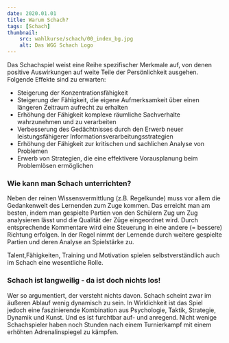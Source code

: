 ```yaml
---
date: 2020.01.01
title: Warum Schach?
tags: [Schach]
thumbnail: 
    src: wahlkurse/schach/00_index_bg.jpg
    alt: Das WGG Schach Logo
---
```


Das Schachspiel weist eine Reihe spezifischer Merkmale auf, 
von denen positive Auswirkungen auf weite Teile der Persönlichkeit ausgehen. 
Folgende Effekte sind zu erwarten:

<ul>
    <li>Steigerung der Konzentrationsfähigkeit</li>
    <li>Steigerung der Fähigkeit, die eigene Aufmerksamkeit über einen längeren Zeitraum aufrecht zu erhalten</li>
    <li>Erhöhung der Fähigkeit komplexe räumliche Sachverhalte wahrzunehmen und zu verarbeiten</li>
    <li>Verbesserung des Gedächtnisses durch den Erwerb neuer leistungsfähigerer Informationsverarbeitungsstrategien</li>
    <li>Erhöhung der Fähigkeit zur kritischen und sachlichen Analyse von Problemen</li>
    <li>Erwerb von Strategien, die eine effektivere Vorausplanung beim Problemlösen ermöglichen</li>
</ul>

<h3>Wie kann man Schach unterrichten? </h3>

Neben der reinen Wissensvermittlung (z.B. Regelkunde) muss vor allem die 
Gedankenwelt des Lernenden zum Zuge kommen. Das erreicht man am
besten, indem man gespielte Partien von den Schülern Zug um Zug
analysieren lässt und die Qualität der Züge
eingeordnet wird. Durch entsprechende Kommentare wird eine Steuerung
in eine andere (= bessere) Richtung erfolgen. In der Regel nimmt der
Lernende durch weitere gespielte Partien und deren Analyse an
Spielstärke zu.

Talent,Fähigkeiten, Training und Motivation spielen selbstverständlich
auch im Schach eine wesentliche Rolle.

<h3>Schach ist langweilig - da ist doch nichts los!</h3>

Wer so argumentiert, der versteht nichts davon. Schach scheint zwar im
äußeren Ablauf wenig dynamisch zu sein. In Wirklichkeit
ist das Spiel jedoch eine faszinierende Kombination aus Psychologie,
Taktik, Strategie, Dynamik und Kunst. Und es ist furchtbar auf- und
anregend. Nicht wenige Schachspieler haben noch Stunden nach einem
Turnierkampf mit einem erhöhten Adrenalinspiegel zu kämpfen.
